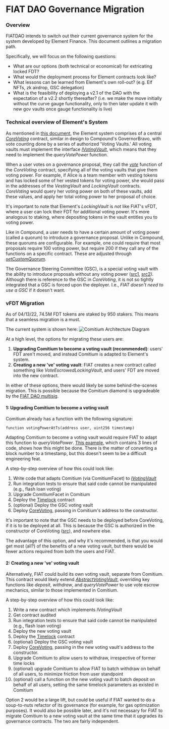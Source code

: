 # FIAT DAO Governance Migration

### Overview

FIATDAO intends to switch out their current governance system for the system developed by Element Finance. This document outlines a migration path.

Specifically, we will focus on the following questions:
- What are our options (both technical or economical) for extricating locked FDT?
- What would the deployment process for Element contracts look like? 
- What lessons can be learned from Element's own roll-out? (e.g. Elf NFTs, zk airdrop, GSC delegation)
- What is the feasibility of deploying a v2.1 of the DAO with the expectation of a v2.2 shortly thereafter? (i.e. we make the move initially without the curve gauge functionality, only to then later update it with new gov vaults once gauge functionality is live)

### Technical overview of Element's System

As mentioned in [this document](https://github.com/charlesndalton/governance-contract-comparison), the Element system comprises of a central *[CoreVoting](https://github.com/element-fi/council/blob/main/contracts/CoreVoting.sol)* contract, similar in design to Compound's GovernorBravo, with vote counting done by a series of authorized 'Voting Vaults.' All voting vaults must implement the interface *[IVotingVault](https://github.com/element-fi/council/blob/main/contracts/interfaces/IVotingVault.sol)*, which means that they need to implement the *queryVotePower* function. 

When a user votes on a governance proposal, they call the *[vote](https://github.com/element-fi/council/blob/0582395e6d720ae4b907bfda4ecd288e80794052/contracts/CoreVoting.sol#L211)* function of the *CoreVoting* contract, specifying all of the voting vaults that give them voting power. For example, if Alice is a team member with vesting tokens and has locked some of her vested tokens for voting power, she would pass in the addresses of the *VestingVault* and *LockingVault* contracts. *CoreVoting* would query her voting power on both of these vaults, add these values, and apply her total voting power to her proposal of choice.

It's important to note that Element's *LockingVault* is *not* like FIAT's vFDT, where a user can lock their FDT for additional voting power. It's more analogous to staking, where depositing tokens in the vault entitles you to voting power.

Like in Compound, a user needs to have a certain amount of voting power (called a quorum) to introduce a governance proposal. Unlike in Compound, these quorums are configurable. For example, one could require that most proposals require 100 voting power, but require 200 if they call any of the functions on a specific contract. These are adjusted through *[setCustomQuorum](https://github.com/element-fi/council/blob/0582395e6d720ae4b907bfda4ecd288e80794052/contracts/CoreVoting.sol#L316-L326)*.

The Governance Steering Committee (GSC), is a special voting vault with the ability to introduce proposals without any voting power ([src1](https://github.com/element-fi/council/blob/0582395e6d720ae4b907bfda4ecd288e80794052/contracts/CoreVoting.sol#L120), [src2](https://github.com/element-fi/council/blob/0582395e6d720ae4b907bfda4ecd288e80794052/contracts/CoreVoting.sol#L189-L191)). Although there is reference to the GSC in *CoreVoting*, it is not so tightly integrated that a GSC is forced upon the deployer. I.e., *FIAT doesn't need to use a GSC* if it doesn't want.

### vFDT Migration

As of 04/13/22, 74.5M FDT tokens are staked by 950 stakers. This means that a seamless migration is a must. 

The current system is shown here:
![Comitium Architecture Diagram](https://user-images.githubusercontent.com/45110941/141505843-b611ee45-c3a5-457e-a998-6f6fa84052b3.png)

At a high level, the options for migrating these users are:
1. **Upgrading Comitium to become a voting vault (recommended)**: users' FDT aren't moved, and instead Comitium is adapted to Element's system.
2. **Creating a new 've' voting vault**: FIAT creates a new contract called something like *VoteEscrowedLockingVault*, and users' FDT are moved into the new contract.

In either of these options, there would likely be some behind-the-scenes migration. This is possible because the Comitium diamond is upgradeable by the [FIAT DAO multisig](0x441D4FB492D1e8df573873d21a3445C15A607e09). 


#### **1: Upgrading Comitium to become a voting vault**

Comitium already has a function with the following signature:

```
function votingPowerAtTs(address user, uint256 timestamp)
```

Adapting Comitium to become a voting vault would require FIAT to adapt this function to *queryVotePower*. [This example](https://github.com/fiatdao/comitium/pull/8/files), which contains 3 lines of code, shows how this might be done. There is the matter of converting a block number to a timestamp, but this doesn't seem to be a difficult engineering feat.

A step-by-step overview of how this could look like:
1. Write code that adapts Comitium (via ComitiumFacet) to *[IVotingVault](https://github.com/element-fi/council/blob/main/contracts/interfaces/IVotingVault.sol)*
2. Run integration tests to ensure that said code cannot be manipulated (e.g., flash loan voting)
3. Upgrade ComitiumFacet in Comitium
4. Deploy the [Timelock](https://github.com/element-fi/council/blob/main/contracts/features/Timelock.sol) contract
5. (optional) Deploy the GSC voting vault
6. Deploy [CoreVoting](https://github.com/element-fi/council/blob/main/contracts/CoreVoting.sol), passing in Comitium's address to the constructor.

It's important to note that the GSC needs to be deployed before CoreVoting, if it is to be deployed at all. This is because the GSC is authorized in the constructor of CoreVoting ([src](https://github.com/element-fi/council/blob/0582395e6d720ae4b907bfda4ecd288e80794052/contracts/CoreVoting.sol#L120)), and nowhere else.

The advantage of this option, and why it's recommended, is that you would get most (all?) of the benefits of a new voting vault, but there would be fewer actions required from both the users and FIAT.

#### **2: Creating a new 've' voting vault**

Alternatively, FIAT could build its own voting vault, separate from Comitium. This contract would likely extend *[AbstractVotingVault](https://github.com/element-fi/council/blob/0582395e6d720ae4b907bfda4ecd288e80794052/contracts/vaults/LockingVault.sol#L10)*, overriding key functions like *deposit*, *withdraw*, and *queryVotePower* to use vote escrow mechanics, similar to those implemented in Comitium.

A step-by-step overview of how this could look like:
1. Write a new contract which implements *IVotingVault*
2. Get contract audited
3. Run integration tests to ensure that said code cannot be manipulated (e.g., flash loan voting)
4. Deploy the new voting vault
5. Deploy the [Timelock](https://github.com/element-fi/council/blob/main/contracts/features/Timelock.sol) contract
6. (optional) Deploy the GSC voting vault
7. Deploy [CoreVoting](https://github.com/element-fi/council/blob/main/contracts/CoreVoting.sol), passing in the new voting vault's address to the constructor.
8. Upgrade Comitium to allow users to withdraw, irrespective of former time locks
9. (optional) upgrade Comitium to allow FIAT to batch withdraw on behalf of all users, to minimize friction from user standpoint
10. (optional) call a function on the new voting vault to batch deposit on behalf of all users, setting the same timelock parameters as existed in Comitium

Option 2 would be a large lift, but could be useful if FIAT wanted to do a soup-to-nuts refactor of its governance (for example, for gas optimization purposes). It would also be possible later, and it's not necessary for FIAT to migrate Comitium to a new voting vault at the same time that it upgrades its governance contracts. The two are fairly independent.
